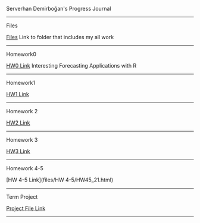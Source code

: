Serverhan Demirboğan's Progress Journal

-------------------------------------------

Files

[Files](files) Link to folder that includes my all work


-------------------------------------------

Homework0

[HW0 Link](files/Interesting%20Forecasting%20Applications%20with%20R.html) Interesting Forecasting Applications with R


-------------------------------------------

Homework1

[HW1 Link](files/HW1/HW1.html)



-------------------------------------------

Homework 2

[HW2 Link](files/HW2/HW2.html)


-------------------------------------------

Homework 3

[HW3 Link](files/HW3/hw3.html)


-------------------------------------------

Homework 4-5

[HW 4-5 Link](files/HW 4-5/HW45_21.html)


-------------------------------------------

Term Project

[Project File Link](files/Term%20Project%20-%20Group%2012)


-------------------------------------------

